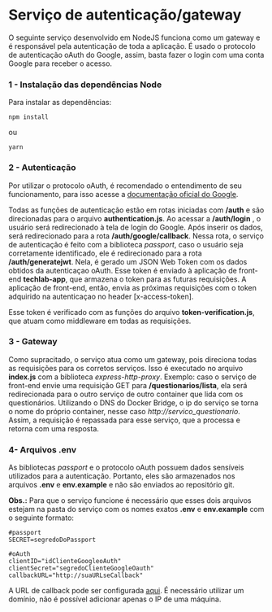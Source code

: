 # Serviço de autenticação/gateway
O seguinte serviço desenvolvido em NodeJS funciona como um gateway e é responsável pela autenticação de toda a aplicação. É usado o protocolo de autenticação oAuth do Google, assim, basta fazer o login com uma conta Google para receber o acesso. 

### 1 - Instalação das dependências Node

Para instalar as dependências:
```
npm install
```
ou
```
yarn
```

### 2 - Autenticação
Por utilizar o protocolo oAuth, é recomendado o entendimento de seu funcionamento, para isso acesse a [documentação oficial do Google](https://www.google.com).

Todas as funções de autenticação estão em rotas iniciadas com **/auth** e são direcionadas para o arquivo **authentication.js**.
Ao acessar a **/auth/login** , o usuário será redirecionado à tela de login do Google. Após inserir os dados, será redirecionado para a rota **/auth/google/callback**. 
Nessa rota, o serviço de autenticação é feito com a biblioteca *passport*, caso o usuário seja corretamente identificado, ele é redirecionado para a rota **/auth/generatejwt**.
Nela, é gerado um JSON Web Token com os dados obtidos da autenticaçao oAuth. Esse token é enviado à aplicação de front-end **techlab-app**, que armazena o token para as futuras requisições. A aplicação de front-end, então, envia as próximas requisições com o token adquirido na autenticaçao no header [x-access-token]. 

Esse token é verificado com as funções do arquivo **token-verification.js**, que atuam como middleware em todas as requisições.
### 3 - Gateway
Como supracitado, o serviço atua como um gateway, pois direciona todas as requisições para os corretos serviços. Isso é executado no arquivo **index.js** com a biblioteca *express-http-proxy*. 
Exemplo: caso o serviço de front-end envie uma requisição GET para **/questionarios/lista**, ela será redirecionada para o outro serviço de outro container que lida com os questionários. Utilizando o DNS do Docker Bridge, o ip do serviço se torna o nome do próprio container, nesse caso *http://servico_questionario*.  Assim, a requisição é repassada para esse serviço, que a processa e retorna com uma resposta.

### 4- Arquivos .env
As bibliotecas *passport* e o protocolo oAuth possuem dados sensíveis utilizados para a autenticação. Portanto, eles são armazenados nos arquivos **.env** e **env.example** e não são enviados ao repositório git.

**Obs.:** Para que o serviço funcione é necessário que esses dois arquivos estejam na pasta do serviço com os nomes exatos **.env** e **env.example** com o seguinte formato:
```
#passport
SECRET=segredoDoPassport

#oAuth
clientID="idClienteGoogleoAuth"
clientSecret="segredoClienteGoogleOauth"
callbackURL="http://suaURLseCallback"
```

A URL de callback pode ser configurada [aqui](https://console.developers.google.com/apis/credentials?pli=1&project=seraphic-scarab-279918&folder=&organizationId=).
É necessário utilizar um domínio, não é possível adicionar apenas o IP de uma máquina.